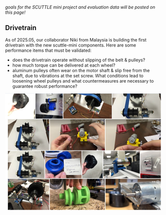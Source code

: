 _goals for the SCUTTLE mini project and evaluation data will be posted on this page!_

## Drivetrain
As of 2025.05, our collaborator Niki from Malaysia is building the first drivetrain with the new scuttle-mini components.  Here are some performance items that must be validated:
* does the drivetrain operate without slipping of the belt & pulleys?
* how much torque can be delivered at each wheel?
* aluminum pulleys often wear on the motor shaft & slip free from the shaft, due to vibrations at the set screw.  What conditions lead to loosening wheel pulleys and what countermeasures are necessary to guarantee robust performance?

![various motor tests from 2016-2025](img/img_eval1.jpg)
